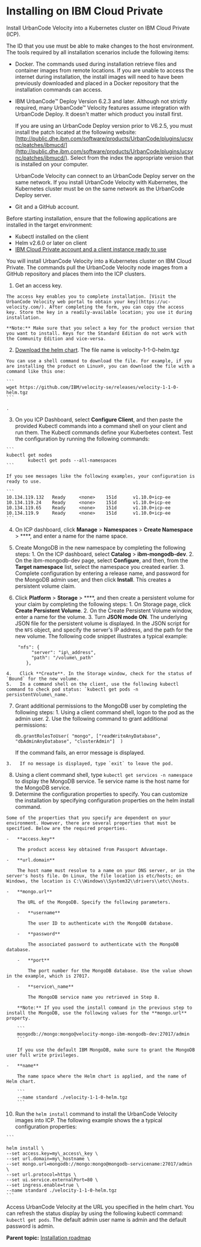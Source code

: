 # Installing on IBM Cloud Private

Install UrbanCode Velocity into a Kubernetes cluster on IBM Cloud Private \(ICP\).

The ID that you use must be able to make changes to the host environment. The tools required by all installation scenarios include the following items:

-   Docker. The commands used during installation retrieve files and container images from remote locations. If you are unable to access the internet during installation, the install images will need to have been previously downloaded and placed in a Docker repository that the installation commands can access.
-   IBM UrbanCode™ Deploy Version 6.2.3 and later. Although not strictly required, many UrbanCode™ Velocity features assume integration with UrbanCode Deploy. It doesn't matter which product you install first.

    If you are using an UrbanCode Deploy version prior to V6.2.5, you must install the patch located at the following website: [http://public.dhe.ibm.com/software/products/UrbanCode/plugins/ucsync/patches/ibmucd/](http://public.dhe.ibm.com/software/products/UrbanCode/plugins/ucsync/patches/ibmucd/). Select from the index the appropriate version that is installed on your computer.

    UrbanCode Velocity can connect to an UrbanCode Deploy server on the same network. If you install UrbanCode Velocity with Kubernetes, the Kubernetes cluster must be on the same network as the UrbanCode Deploy server.

-   Git and a GitHub account.

Before starting installation, ensure that the following applications are installed in the target environment:

-   Kubectl installed on the client
-   Helm v2.6.0 or later on client
-   [IBM Cloud Private account and a client instance ready to use](https://www.ibm.com/support/knowledgecenter/en/SSBS6K_3.1.1/installing/install_containers.html)

You will install UrbanCode Velocity into a Kubernetes cluster on IBM Cloud Private. The commands pull the UrbanCode Velocity node images from a GitHub repository and places them into the ICP clusters.

1.   Get an access key. 

    The access key enables you to complete installation. [Visit the UrbanCode Velocity web portal to obtain your key](https://uc-velocity.com/). After completing the form, you can copy the access key. Store the key in a readily-available location; you use it during installation.

    **Note:** Make sure that you select a key for the product version that you want to install. Keys for the Standard Edition do not work with the Community Edition and vice-versa.

2.   [Download the helm chart](https://github.com/IBM/velocity-se/releases/). The file name is velocity-1-1-0-helm.tgz 

    You can use a shell command to download the file. For example, if you are installing the product on Linux®, you can download the file with a command like this one:

    ```
    wget https://github.com/IBM/velocity-se/releases/velocity-1-1-0-helm.tgz
    ```

    .

3.   On you ICP Dashboard, select **Configure Client**, and then paste the provided Kubectl commands into a command shell on your client and run them. The Kubectl commands define your Kuberbetes context. Test the configuration by running the following commands:

    ```
    kubectl get nodes
            kubectl get pods --all-namespaces
    ```

    If you see messages like the following examples, your configuration is ready to use.

    ```
    10.134.119.132   Ready     <none>    151d      v1.10.0+icp-ee
    10.134.119.24    Ready     <none>    151d      v1.10.0+icp-ee
    10.134.119.65    Ready     <none>    151d      v1.10.0+icp-ee
    10.134.119.9     Ready     <none>    151d      v1.10.0+icp-ee
    ```

4.   On ICP dashboard, click **Manage** \> **Namespaces** \> **Create Namespace** \> ****, and enter a name for the name space. 
5.   Create MongoDB in the new namespace by completing the following steps: 
    1.   On the ICP dashboard, select **Catalog** \> **ibm-mongodb-dev**. 
    2.   On the ibm-mongodb-dev page, select **Configure**, and then, from the **Target namespace** list, select the namespace you created earlier. 
    3.   Complete configuration by entering a release name, and password for the MongoDB admin user, and then click **Install**. This creates a persistent volume claim.
6.   Click **Platform** \> **Storage** \> ****, and then create a persistent volume for your claim by completing the following steps: 
    1.   On Storage page, click **Create Persistent Volume**. 
    2.   On the Create Persistent Volume window, enter a name for the volume. 
    3.   Turn **JSON mode ON**. The underlying JSON file for the persistent volume is displayed. In the JSON script for the `NFS` object, and specify the server's IP address, and the path for the new volume. The following code snippet illustrates a typical example:

        ```
         "nfs": {
              "server": "ip\_address",
              "path": "/volume\_path"
            },
        ```

    4.   Click **Create**. In the Storage window, check for the status of `Bound` for the new volume.
    5.   In a command shell on the client, use the following kubectl command to check pod status: `kubectl get pods -n persistentVolume\_name.` 
7.   Grant additional permissions to the MongoDB user by completing the following steps: 
    1.   Using a client command shell, logon to the pod as the admin user. 
    2.   Use the following command to grant additional permissions: 

        ```
        db.grantRolesToUser( "mongo", ["readWriteAnyDatabase", "dbAdminAnyDatabase", "clusterAdmin"]  )
        ```

        If the command fails, an error message is displayed.

    3.   If no message is displayed, type `exit` to leave the pod. 
8.   Using a client command shell, type `kubectl get services -n namespace` to display the MongoDB service. Te service name is the host name for the MongoDB service.
9.   Determine the configuration properties to specify. You can customize the installation by specifying configuration properties on the helm install command. 

    Some of the properties that you specify are dependent on your environment. However, there are several properties that must be specified. Below are the required properties.

    -   **access.key**

        The product access key obtained from Passport Advantage.

    -   **url.domain**

        The host name must resolve to a name on your DNS server, or in the server's hosts file. On Linux, the file location is etc/hosts; on Windows, the location is C:\\Windows\\System32\\drivers\\etc\\hosts.

    -   **mongo.url**

        The URL of the MongoDB. Specify the following parameters.

        -   **username**

            The user ID to authenticate with the MongoDB database.

        -   **password**

            The associated password to authenticate with the MongoDB database.

        -   **port**

            The port number for the MongoDB database. Use the value shown in the example, which is 27017.

        -   **service\_name**

            The MongoDB service name you retrieved in Step 8.

        **Note:** If you used the install command in the previous step to install the MongoDB, use the following values for the **mongo.url** property.

        ```
        mongodb://mongo:mongo@velocity-mongo-ibm-mongodb-dev:27017/admin
        ```

        If you use the default IBM MongoDB, make sure to grant the MongoDB user full write privileges.

    -   **name**

        The name space where the Helm chart is applied, and the name of Helm chart.

        ```
        --name standard ./velocity-1-1-0-helm.tgz
        ```

10.  Run the `helm install` command to install the UrbanCode Velocity images into ICP. The following example shows the a typical configuration properties: 

    ```
    
    helm install \
    --set access.key=my\_access\_key \
    --set url.domain=my\_hostname \
    --set mongo.url=mongodb://mongo:mongo@mongodb-servicename:27017/admin \
    --set url.protocol=https \
    --set ui.service.externalPort=80 \
    --set ingress.enable=true \
    --name standard ./velocity-1-1-0-helm.tgz
    ```


Access UrbanCode Velocity at the URL you specified in the helm chart. You can refresh the status display by using the following kubectl command: `kubectl get pods`. The default admin user name is admin and the default password is admin.

**Parent topic:** [Installation roadmap](../topics/c_install_se_roadmap.md)


